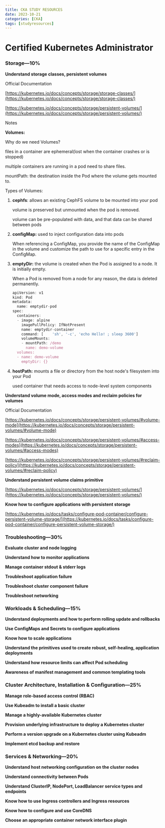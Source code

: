 ```yaml
---
title: CKA STUDY RESOURCES
date: 2023-10-21
categories: [CKA]
tags: [studyresources]     
---
```

# Certified Kubernetes Administrator

### **Storage—10%**

**Understand storage classes, persistent volumes**

Official Documentation 

[https://kubernetes.io/docs/concepts/storage/storage-classes/](https://kubernetes.io/docs/concepts/storage/storage-classes/)

[https://kubernetes.io/docs/concepts/storage/persistent-volumes/](https://kubernetes.io/docs/concepts/storage/persistent-volumes/)

Notes

****Volumes:**** 

Why do we need Volumes?

files in a container are ephemeral(lost when the container crashes or is stopped)

multiple containers are running in a pod need to share files. 

mountPath: the destination inside the Pod where the volume gets mounted to.

Types of Volumes:

1. **cephfs**: allows an existing CephFS volume to be mounted into your pod
    
    volume is preserved but unmounted when the pod is removed.
    
    volume can be pre-populated with data, and that data can be shared between pods
    
2. ****configMap:**** used to inject configuration data into pods
    
    When referencing a ConfigMap, you provide the name of the ConfigMap in the volume and customize the path to use for a specific entry in the ConfigMap.
    
3. **emptyDir:** the volume is created when the Pod is assigned to a node. It is initially empty.
    
    When a Pod is removed from a node for any reason, the data is deleted permanently.
    
    ```jsx
    apiVersion: v1
    kind: Pod
    metadata:
      name: emptydir-pod
    spec:
      containers:
      - image: alpine
        imagePullPolicy: IfNotPresent
        name: emptydir-container
        command: [    'sh', '-c', 'echo Hello! ; sleep 3600']
        volumeMounts:
        - mountPath: /demo
          name: demo-volume
      volumes:
      - name: demo-volume
        emptyDir: {}
    ```
    
4. ****hostPath:**** mounts a file or directory from the host node's filesystem into your Pod
    
    used container that needs access to node-level system components
    

**Understand volume mode, access modes and reclaim policies for volumes**

Official Documentation 

[https://kubernetes.io/docs/concepts/storage/persistent-volumes/#volume-mode](https://kubernetes.io/docs/concepts/storage/persistent-volumes/#volume-mode)

[https://kubernetes.io/docs/concepts/storage/persistent-volumes/#access-modes](https://kubernetes.io/docs/concepts/storage/persistent-volumes/#access-modes)

[https://kubernetes.io/docs/concepts/storage/persistent-volumes/#reclaim-policy](https://kubernetes.io/docs/concepts/storage/persistent-volumes/#reclaim-policy)

**Understand persistent volume claims primitive**

[https://kubernetes.io/docs/concepts/storage/persistent-volumes/](https://kubernetes.io/docs/concepts/storage/persistent-volumes/)

**Know how to configure applications with persistent storage**

[https://kubernetes.io/docs/tasks/configure-pod-container/configure-persistent-volume-storage/](https://kubernetes.io/docs/tasks/configure-pod-container/configure-persistent-volume-storage/)

### **Troubleshooting—30%**

**Evaluate cluster and node logging**

**Understand how to monitor applications**

**Manage container stdout & stderr logs**

**Troubleshoot application failure**

**Troubleshoot cluster component failure**

**Troubleshoot networking**

### **Workloads & Scheduling—15%**

**Understand deployments and how to perform rolling update and rollbacks**

**Use ConfigMaps and Secrets to configure applications**

**Know how to scale applications**

**Understand the primitives used to create robust, self-healing, application deployments**

**Understand how resource limits can affect Pod scheduling**

**Awareness of manifest management and common templating tools**

### **Cluster Architecture, Installation & Configuration—25%**

**Manage role-based access control (RBAC)**

**Use Kubeadm to install a basic cluster**

**Manage a highly-available Kubernetes cluster**

**Provision underlying infrastructure to deploy a Kubernetes cluster**

**Perform a version upgrade on a Kubernetes cluster using Kubeadm**

**Implement etcd backup and restore**

### **Services & Networking—20%**

**Understand host networking configuration on the cluster nodes**

**Understand connectivity between Pods**

**Understand ClusterIP, NodePort, LoadBalancer service types and endpoints**

**Know how to use Ingress controllers and Ingress resources**

**Know how to configure and use CoreDNS**

**Choose an appropriate container network interface plugin**


